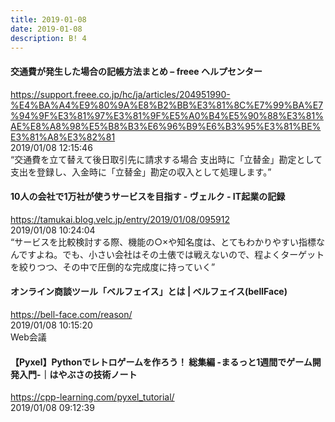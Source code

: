 ```yaml
---
title: 2019-01-08
date: 2019-01-08
description: B! 4
---
```


#### 交通費が発生した場合の記帳方法まとめ – freee ヘルプセンター
https://support.freee.co.jp/hc/ja/articles/204951990-%E4%BA%A4%E9%80%9A%E8%B2%BB%E3%81%8C%E7%99%BA%E7%94%9F%E3%81%97%E3%81%9F%E5%A0%B4%E5%90%88%E3%81%AE%E8%A8%98%E5%B8%B3%E6%96%B9%E6%B3%95%E3%81%BE%E3%81%A8%E3%82%81<br>
2019/01/08 12:15:46<br>
“交通費を立て替えて後日取引先に請求する場合 支出時に「立替金」勘定として支出を登録し、入金時に「立替金」勘定の収入として処理します。”


#### 10人の会社で1万社が使うサービスを目指す - ヴェルク - IT起業の記録
https://tamukai.blog.velc.jp/entry/2019/01/08/095912<br>
2019/01/08 10:24:04<br>
“サービスを比較検討する際、機能の○×や知名度は、とてもわかりやすい指標なんですよね。でも、小さい会社はその土俵では戦えないので、程よくターゲットを絞りつつ、その中で圧倒的な完成度に持っていく”


#### オンライン商談ツール「ベルフェイス」とは | ベルフェイス(bellFace)
https://bell-face.com/reason/<br>
2019/01/08 10:15:20<br>
Web会議


#### 【Pyxel】Pythonでレトロゲームを作ろう！ 総集編 -まるっと1週間でゲーム開発入門-｜はやぶさの技術ノート
https://cpp-learning.com/pyxel_tutorial/<br>
2019/01/08 09:12:39<br>


